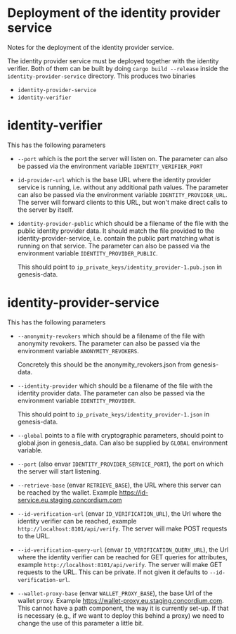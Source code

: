 # Deployment of the identity provider service

Notes for the deployment of the identity provider service.

The identity provider service must be deployed together with the identity
verifier. Both of them can be built by doing `cargo build --release` inside the
`identity-provider-service` directory. This produces two binaries

- `identity-provider-service`
- `identity-verifier`

# identity-verifier

This has the following parameters

- `--port` which is the port the server will listen on. The parameter can also be passed via the environment variable 
  `IDENTITY_VERIFIER_PORT`
- `id-provider-url` which is the base URL where the identity provider service is running, i.e. without any additional
  path values. The parameter can also be passed via the environment variable `IDENTITY_PROVIDER_URL`. The server will
  forward clients to this URL, but won't make direct calls to the server by itself.
- `identity-provider-public` which should be a filename of the file with the public identity provider
  data. It should match the file provided to the identity-provider-service, i.e. contain the public part
  matching what is running on that service. The parameter can also be passed via the environment variable
  `IDENTITY_PROVIDER_PUBLIC`.

  This should point to `ip_private_keys/identity_provider-1.pub.json` in genesis-data.

# identity-provider-service

This has the following parameters

- `--anonymity-revokers` which should be a filename of the file with anonymity
  revokers. The parameter can also be passed via the environment variable
  `ANONYMITY_REVOKERS`.

  Concretely this should be the anonymity_revokers.json from genesis-data.

- `--identity-provider` which should be a filename of the file with the identity
  provider data. The parameter can also be passed via the environment variable
  `IDENTITY_PROVIDER`.

  This should point to `ip_private_keys/identity_provider-1.json` in genesis-data.

- `--global` points to a file with cryptographic parameters, should point to
  global.json in genesis_data. Can also be supplied by `GLOBAL` environment variable.

- `--port` (also envar `IDENTITY_PROVIDER_SERVICE_PORT`), the port on which the server will start listening.

- `--retrieve-base` (envar `RETRIEVE_BASE`), the URL where this server can be
  reached by the wallet. Example https://id-service.eu.staging.concordium.com

- `--id-verification-url` (envar `ID_VERIFICATION_URL`), the Url where the
  identity verifier can be reached, example `http://localhost:8101/api/verify`.
  The server will make POST requests to the URL.

- `--id-verification-query-url` (envar `ID_VERIFICATION_QUERY_URL`), the Url where the
  identity verifier can be reached for GET queries for attributes, example `http://localhost:8101/api/verify`.
  The server will make GET requests to the URL. This can be private. If not
  given it defaults to `--id-verification-url`.


- `--wallet-proxy-base` (envar `WALLET_PROXY_BASE`), the base Url of the wallet
  proxy. Example https://wallet-proxy.eu.staging.concordium.com.
  This cannot have a path component, the way it is currently set-up. If that is
  necessary (e.g., if we want to deploy this behind a proxy) we need to change
  the use of this parameter a little bit.

